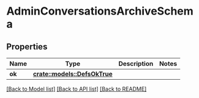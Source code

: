# AdminConversationsArchiveSchema

## Properties

Name | Type | Description | Notes
------------ | ------------- | ------------- | -------------
**ok** | [**crate::models::DefsOkTrue**](defs_ok_true.md) |  | 

[[Back to Model list]](../README.md#documentation-for-models) [[Back to API list]](../README.md#documentation-for-api-endpoints) [[Back to README]](../README.md)


